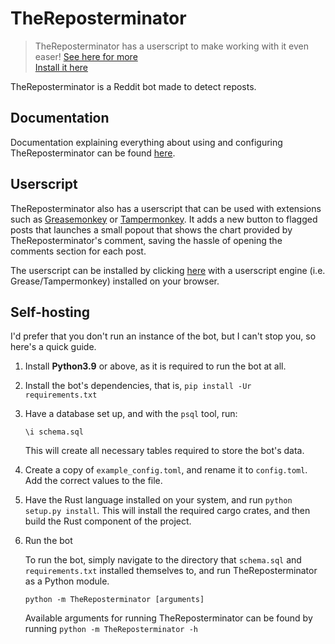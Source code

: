 # TheReposterminator

> TheReposterminator has a userscript to make working with it even easer! [See here for more](#userscript)
    <br>
> [Install it here](https://github.com/sardonicism-04/TheReposterminator/raw/master/popout-viewer.user.js)

TheReposterminator is a Reddit bot made to detect reposts.

## Documentation
Documentation explaining everything about using and configuring TheReposterminator can be found [here](https://github.com/sardonicism-04/TheReposterminator/raw/master/doc).

## Userscript
TheReposterminator also has a userscript that can be used with extensions such as [Greasemonkey](https://www.greasespot.net/) or [Tampermonkey](https://www.tampermonkey.net/). It adds a new button to flagged posts that launches a small popout that shows the chart provided by TheReposterminator's comment, saving the hassle of opening the comments section for each post.

The userscript can be installed by clicking [here](https://github.com/sardonicism-04/TheReposterminator/raw/master/popout-viewer.user.js) with a userscript engine (i.e. Grease/Tampermonkey) installed on your browser.

## Self-hosting
I'd prefer that you don't run an instance of the bot, but I can't stop you, so here's a quick guide.

1. Install **Python3.9** or above, as it is required to run the bot at all.

2. Install the bot's dependencies, that is, `pip install -Ur requirements.txt`

3. Have a database set up, and with the `psql` tool, run:

    `\i schema.sql`

    This will create all necessary tables required to store the bot's data.

4. Create a copy of `example_config.toml`, and rename it to `config.toml`. Add the correct values to the file.

5. Have the Rust language installed on your system, and run `python setup.py install`. This will install the required cargo crates, and then build the Rust component of the project.

6. Run the bot

    To run the bot, simply navigate to the directory that `schema.sql` and `requirements.txt` installed themselves to, and run TheReposterminator as a Python module.

    `python -m TheReposterminator [arguments]`

    Available arguments for running TheReposterminator can be found by running `python -m TheReposterminator -h`
